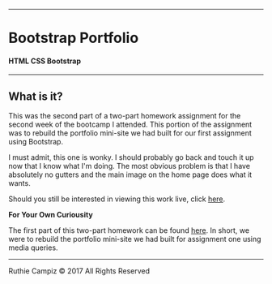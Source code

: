 -----------------------------------------
# Bootstrap Portfolio

#### HTML CSS Bootstrap  


-----------------------------------------


## What is it?

This was the second part of a two-part homework assignment for the second week of the bootcamp I attended. This portion of the assignment was to rebuild the portfolio mini-site we had built for our first assignment using Bootstrap. 

I must admit, this one is wonky.  I should probably go back and touch it up now that I know what I'm doing.  The most obvious problem is that I have absolutely no gutters and the main image on the home page does what it wants.

Should you still be interested in viewing this work live, click [here](https://ruthieirl.github.io/Bootstrap-Portfolio/index.html).

**For Your Own Curiousity**

The first part of this two-part homework can be found [here](https://github.com/ruthieirl/Responsive-Portfolio). In short, we were to rebuild the portfolio mini-site we had built for assignment one using media queries.

- - -

Ruthie Campiz © 2017 All Rights Reserved